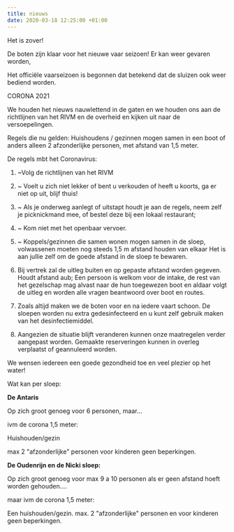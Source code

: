 ```yaml
---
title: nieuws
date: 2020-03-18 12:25:00 +01:00
---
```


Het is zover!

De boten zijn klaar voor het nieuwe vaar seizoen!
Er kan weer gevaren worden,

Het officiële vaarseizoen is begonnen dat betekend dat de sluizen ook weer bediend worden.


CORONA 2021

We houden het nieuws nauwlettend in de gaten en we houden ons aan de richtlijnen van het RIVM en de overheid en kijken uit naar de versoepelingen.

Regels die nu gelden:
Huishoudens / gezinnen mogen samen in een boot of anders alleen 2 afzonderlijke personen, met afstand van 1,5 meter.

De regels mbt het Coronavirus:

1. ~Volg de richtlijnen van het RIVM
2. ~ Voelt u zich niet lekker of bent u verkouden of heeft u koorts, ga er niet op uit, blijf thuis!
3. ~ Als je onderweg aanlegt of uitstapt houdt je aan de regels, neem zelf je picknickmand mee, of bestel deze bij een lokaal restaurant; 
4. ~ Kom niet met het openbaar vervoer.
5. ~ Koppels/gezinnen die samen wonen mogen samen in de sloep, volwassenen moeten nog steeds 1,5 m afstand houden van elkaar
Het is aan jullie zelf om de goede afstand in de sloep te bewaren.

6. Bij vertrek zal de uitleg buiten en op gepaste afstand worden gegeven. Houdt afstand aub;
Een persoon is welkom voor de intake,  de rest van het gezelschap mag alvast naar de hun toegewezen boot en aldaar volgt de uitleg en worden alle vragen beantwoord over boot en routes.

7. Zoals altijd maken we de boten voor en na iedere vaart schoon.
De sloepen worden nu extra gedesinfecteerd en u kunt zelf gebruik maken van het desinfectiemiddel.

8. Aangezien de situatie blijft veranderen kunnen onze maatregelen verder aangepast worden. Gemaakte reserveringen kunnen in overleg verplaatst of geannuleerd worden.

We wensen iedereen een goede gezondheid toe en veel plezier op het water!

Wat kan per sloep:

**De Antaris**

Op zich groot genoeg voor 6 personen, maar...

ivm de corona 1,5 meter:

Huishouden/gezin

max 2 "afzonderlijke"  personen 
voor kinderen geen beperkingen.


**De Oudenrijn en de Nicki sloep:**

Op zich groot genoeg voor max 9 a 10 personen als er geen afstand hoeft worden gehouden....

maar ivm de corona 1,5 meter:

Een huishouden/gezin.
max. 2 "afzonderlijke" personen en voor kinderen geen beperkingen.


